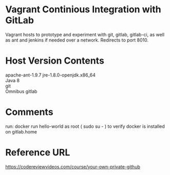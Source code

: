 # Vagrant Continious Integration with GitLab
Vagrant hosts to prototype and experiment with git, gitlab, gitlab-ci, as well as ant and jenkins if needed over a network. 
Redirects to port 8010.

Host Version Contents
========
apache-ant-1.9.7
jre-1.8.0-openjdk.x86_64  
Java 8  
git  
Omnibus gitlab

Comments
========
run:
docker run hello-world
as root ( sudo su - ) to verify docker is installed on gitlab.home

Reference URL
========
https://codereviewvideos.com/course/your-own-private-github
